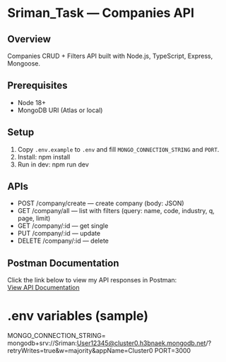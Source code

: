 # Sriman_Task — Companies API

## Overview

Companies CRUD + Filters API built with Node.js, TypeScript, Express, Mongoose.

## Prerequisites

- Node 18+
- MongoDB URI (Atlas or local)

## Setup

1. Copy `.env.example` to `.env` and fill `MONGO_CONNECTION_STRING` and `PORT`.
2. Install:
   npm install
3. Run in dev:
   npm run dev

## APIs

- POST /company/create — create company (body: JSON)
- GET /company/all — list with filters (query: name, code, industry, q, page, limit)
- GET /company/:id — get single
- PUT /company/:id — update
- DELETE /company/:id — delete

## Postman Documentation

Click the link below to view my API responses in Postman:  
[View API Documentation](https://documenter.getpostman.com/view/41813096/2sB3BEpWUQ)

# .env variables (sample)

MONGO_CONNECTION_STRING= mongodb+srv://Sriman:User12345@cluster0.h3bnaek.mongodb.net/?retryWrites=true&w=majority&appName=Cluster0
PORT=3000
